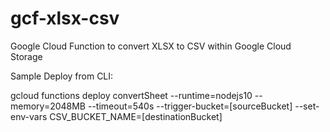 # gcf-xlsx-csv
Google Cloud Function to convert XLSX to CSV within Google Cloud Storage

Sample Deploy from CLI:

gcloud functions deploy convertSheet --runtime=nodejs10 --memory=2048MB --timeout=540s --trigger-bucket=[sourceBucket] --set-env-vars CSV_BUCKET_NAME=[destinationBucket]
